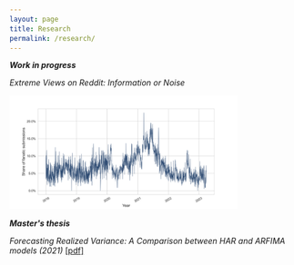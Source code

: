```yaml
---
layout: page
title: Research
permalink: /research/
---
```

***Work in progress***

*Extreme Views on Reddit: Information or Noise*

<img src="https://github.com/ajda-marjanovic/ajda-marjanovic.github.io/blob/master/images/fanaticshare.png?raw=true" width="400">  

***Master's thesis***

*Forecasting Realized Variance: A Comparison between HAR and ARFIMA models (2021)* [[pdf]](http://www.cek.ef.uni-lj.si/magister/marjanovic4166-B.pdf)
